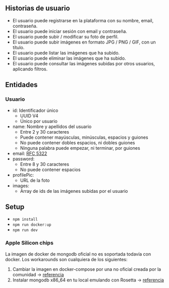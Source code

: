 ## Historias de usuario

- El usuario puede registrarse en la plataforma con su nombre, email, contraseña.
- El usuario puede iniciar sesión con email y contraseña.
- El usuario puede subir / modificar su foto de perfil.
- El usuario puede subir imágenes en formato JPG / PNG / GIF, con un título.
- El usuario puede listar las imágenes que ha subido.
- El usuario puede eliminar las imágenes que ha subido.
- El usuario puede consultar las imágenes subidas por otros usuarios, aplicando filtros.

## Entidades

### Usuario

- id: Identificador único
	- UUID V4
	- Único por usuario
- name: Nombre y apellidos del usuario
	- Entre 2 y 30 caracteres
	- Puede contener mayúsculas, minúsculas, espacios y guiones
	- No puede contener dobles espacios, ni dobles guiones
	- Ninguna palabra puede empezar, ni terminar, por guiones
- email: [RFC 5322](https://www.ietf.org/rfc/rfc5322.txt)
- password:
    - Entre 8 y 30 caracteres
	- No puede contener espacios
- profilePic:
	- URL de la foto
- images:
	- Array de ids de las imágenes subidas por el usuario

## Setup
- `npm install`
- `npm run docker:up`
- `npm run dev`


### Apple Silicon chips
La imagen de docker de mongodb oficial no es soportada todavía con docker. Los workarounds son cualquiera de los siguientes:
1. Cambiar la imagen en docker-compose por una no oficial creada por la comunidad -> [referencia](https://github.com/ZCube/bitnami-compat)
2. Instalar mongodb x86_64 en tu local emulando con Rosetta -> [referencia](https://www.mongodb.com/community/forums/t/mongo-5-on-apple-m1-laptops-via-docker/136506/7)